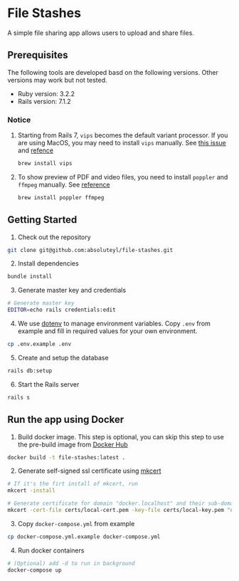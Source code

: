 # File Stashes

A simple file sharing app allows users to upload and share files.

## Prerequisites

The following tools are developed basd on the following versions. Other versions may work but not tested.

* Ruby version: 3.2.2
* Rails version: 7.1.2

### Notice

1. Starting from Rails 7, `vips` becomes the default variant processor. If you are using MacOS, you may need to install `vips` manually. See [this issue](https://guides.rubyonrails.org/upgrading_ruby_on_rails.html#active-storage-default-variant-processor-changed-to-vips) and [refence](https://stackoverflow.com/questions/70849182/could-not-open-library-vips-42-could-not-open-library-libvips-42-dylib)

    ```bash
    brew install vips
    ```

2. To show preview of PDF and video files, you need to install `poppler` and `ffmpeg` manually. See [reference](https://api.rubyonrails.org/classes/ActiveStorage/Preview.html)

    ```bash
    brew install poppler ffmpeg
    ```

## Getting Started

1. Check out the repository

  ```bash
  git clone git@github.com:absoluteyl/file-stashes.git
  ```

2. Install dependencies

  ```bash
  bundle install
  ```

3. Generate master key and credentials

  ```bash
  # Generate master key
  EDITOR=echo rails credentials:edit
  ```

4. We use [dotenv](<https://github.com/motdotla/dotenv>) to manage environment variables. Copy `.env` from example and fill in required values for your own environment.

  ```bash
  cp .env.example .env
  ```

5. Create and setup the database

  ```bash
  rails db:setup
  ```

6. Start the Rails server

  ```bash
  rails s
  ```

## Run the app using Docker

1. Build docker image. This step is optional, you can skip this step to use the pre-build image from [Docker Hub](https://hub.docker.com/r/absoluteyl/file-stashes)

  ```bash
  docker build -t file-stashes:latest .
  ```

2. Generate self-signed ssl certificate using [mkcert](https://github.com/FiloSottile/mkcert)

  ```bash
  # If it's the firt install of mkcert, run
  mkcert -install

  # Generate certificate for domain "docker.localhost" and their sub-domains
  mkcert -cert-file certs/local-cert.pem -key-file certs/local-key.pem "docker.localhost" "*.docker.localhost"
  ```

3. Copy `docker-compose.yml` from example

  ```bash
  cp docker-compose.yml.example docker-compose.yml
  ```

4. Run docker containers

  ```bash
  # (Optional) add -d to run in background
  docker-compose up
  ```
